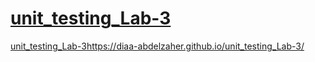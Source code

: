 # [unit_testing_Lab-3](https://diaa-abdelzaher.github.io/unit_testing_Lab-3/)
[unit_testing_Lab-3](https://diaa-abdelzaher.github.io/unit_testing_Lab-3/)https://diaa-abdelzaher.github.io/unit_testing_Lab-3/
